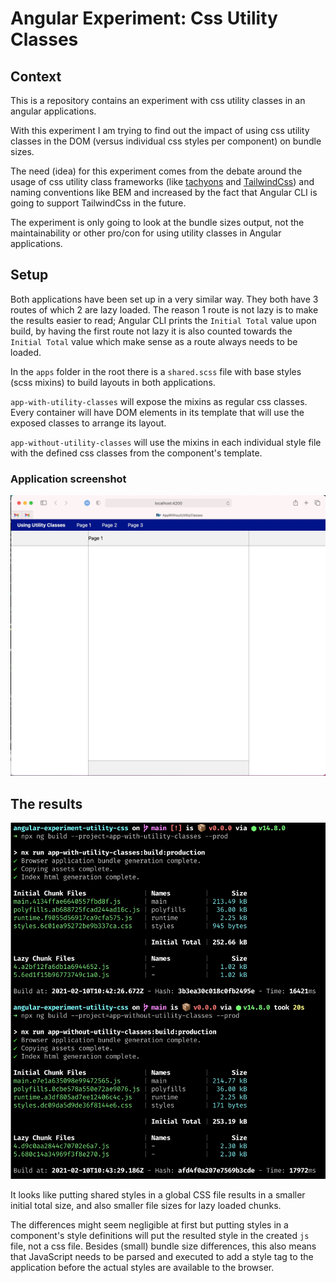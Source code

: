 # Angular Experiment: Css Utility Classes

## Context

This is a repository contains an experiment with css utility classes in an angular applications.

With this experiment I am trying to find out the impact of using css utility classes in the DOM (versus individual css styles per component) on bundle sizes.

The need (idea) for this experiment comes from the debate around the usage of css utility class frameworks (like [tachyons](https://tachyons.io) and [TailwindCss](https://tailwindcss.com)) and naming conventions like BEM and
increased by the fact that Angular CLI is going to support TailwindCss in the future.

The experiment is only going to look at the bundle sizes output, not the maintainability or other pro/con for using utility classes in Angular applications. 

## Setup

Both applications have been set up in a very similar way. They both have 3 routes of which 2 are lazy loaded.
The reason 1 route is not lazy is to make the results easier to read; Angular CLI prints the `Initial Total` value upon build, by having the first route not lazy it is 
also counted towards the `Initial Total` value which make sense as a route always needs to be loaded.

In the `apps` folder in the root there is a `shared.scss` file with base styles (scss mixins) to build layouts in both applications.

`app-with-utility-classes` will expose the mixins as regular css classes. Every container will have DOM elements in its template that will use the exposed classes to arrange its layout.

`app-without-utility-classes` will use the mixins in each individual style file with the defined css classes from the component's template. 

### Application screenshot

![Screenshot of the application in the browser](./application.jpg)

## The results

![Commandline output from application builds](./results.jpg)

It looks like putting shared styles in a global CSS file results in a smaller initial total size, and also smaller file sizes for lazy loaded chunks.

The differences might seem negligible at first but putting styles in a component's style definitions will put the resulted style in the created `js` file, not a css file.
Besides (small) bundle size differences, this also means that JavaScript needs to be parsed and executed to add a style tag to the application before the actual styles are available to the browser.



